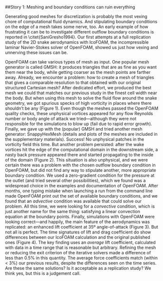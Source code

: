 ##Story 1: Meshing and boundary conditions can ruin everything

Generating good meshes for discretization  is probably the most vexing chore of computational fluid dynamics. 
And stipulating boundary conditions on the edge of a mesh takes some nerve, too. 
An early example of how frustrating it can be to investigate different outflow boundary conditions is reported in \citet{SaniGresho1994}. 
Our first attempts at a full replication study of the 2D snake aerodynamics with IcoFOAM, the incompressible laminar Navier-Stokes solver of OpenFOAM, showed us just how vexing and unnerving these issues can be.

OpenFOAM can take various types of mesh as input. 
One popular mesh generator is called GMSH: it produces triangles that are as fine as you want them near the body, while getting coarser as the mesh points are farther away. 
Already, we encounter a problem: how to create a mesh of triangles that gives a comparable resolution to that obtained with our original structured Cartesian mesh? 
After dedicated effort, we produced the best mesh we could that matches our previous study in the finest cell width near the body. 
But when using this mesh to solve the fluid flow around the snake geometry, we got spurious specks of high vorticity in places where there shouldn’t be any (Figure 1). 
Even though the meshes passed the OpenFOAM quality checks, these unphysical vortices appeared for any flow Reynolds number or body angle of attack we tried—although they were not responsible for the simulations to blow up (fail due to rapid error growth).
Finally, we gave up with the (popular) GMSH and tried another mesh generator: SnappyHexMesh (details and plots of the meshes are included in the supplementary materials). 
Success! 
No unphysical patches in the vorticity field this time. 
But another problem persisted: after the wake vortices hit the edge of the computational domain in the downstream side, a nasty back pressure appeared there and started propagating to the inside of the domain (Figure 2). 
This situation is also unphysical, and we were certain there was a problem with the chosen outflow boundary condition in OpenFOAM, but did not find any way to stipulate another, more appropriate boundary condition. 
We used a zero-gradient condition for the pressure at the outlet (and tried several other possibilities), which we found was a widespread choice in the examples and documentation of OpenFOAM. 
After months, one typing mistake when launching a run from the command line made OpenFOAM print out the set of available boundary conditions, and we found that an _advective_ condition was available that could solve our problem. 
All this time, we were looking for a _convective_ condition, which is just another name for the same thing: satisfying a linear convection equation at the boundary points. 
Finally, simulations with OpenFOAM were looking correct—and happily, the main feature of the aerodynamics was replicated: an enhanced lift coefficient at 35º angle-of-attack (Figure 3). 
But not all is perfect. 
The time signatures of lift and drag coefficient do show differences between our IcoFOAM calculation and the original published ones (Figure 4). 
The key finding uses an _average_ lift coefficient, calculated with data in a time range that is reasonable but arbitrary. 
Refining the mesh or reducing the exit criterion of the iterative solvers made a difference of less than 0.5% in this quantity.
The average force coefficients match (within < 3%) our previous results, despite the differences seen on the time series. 
Are these the same solutions? 
Is it acceptable as a replication study? 
We think yes, but this is a judgement call.